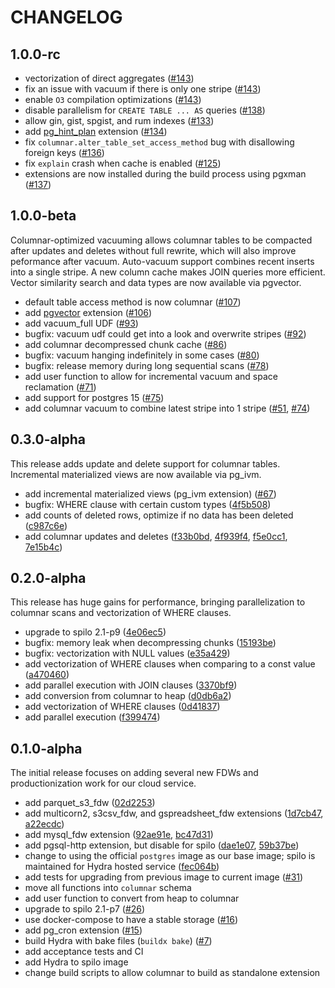# CHANGELOG

## 1.0.0-rc

* vectorization of direct aggregates ([#143][])
* fix an issue with vacuum if there is only one stripe ([#143][])
* enable `O3` compilation optimizations ([#143][])
* disable parallelism for `CREATE TABLE ... AS` queries ([#138][])
* allow gin, gist, spgist, and rum indexes ([#133][])
* add [pg_hint_plan][] extension ([#134][])
* fix `columnar.alter_table_set_access_method` bug with disallowing foreign keys ([#136][])
* fix `explain` crash when cache is enabled ([#125][])
* extensions are now installed during the build process using pgxman ([#137][])

[#143]: https://github.com/hydradatabase/hydra/pull/143
[#138]: https://github.com/hydradatabase/hydra/pull/138
[#133]: https://github.com/hydradatabase/hydra/pull/133
[#134]: https://github.com/hydradatabase/hydra/pull/134
[#136]: https://github.com/hydradatabase/hydra/pull/136
[#125]: https://github.com/hydradatabase/hydra/pull/125
[#137]: https://github.com/hydradatabase/hydra/pull/137
[pg_hint_plan]: https://github.com/ossc-db/pg_hint_plan

## 1.0.0-beta

Columnar-optimized vacuuming allows columnar tables to be compacted after updates and deletes without full rewrite, which will also improve peformance after vacuum. Auto-vacuum support combines recent inserts into a single stripe. A new column cache makes JOIN queries more efficient. Vector similarity search and data types are now available via pgvector.

* default table access method is now columnar ([#107][])
* add [pgvector][] extension ([#106][])
* add vacuum_full UDF ([#93][])
* bugfix: vacuum udf could get into a look and overwrite stripes ([#92][])
* add columnar decompressed chunk cache ([#86][])
* bugfix: vacuum hanging indefinitely in some cases ([#80][])
* bugfix: release memory during long sequential scans ([#78][])
* add user function to allow for incremental vacuum and space reclamation ([#71][])
* add support for postgres 15 ([#75][])
* add columnar vacuum to combine latest stripe into 1 stripe ([#51][], [#74][])

## 0.3.0-alpha

This release adds update and delete support for columnar tables. Incremental materialized views are now available via pg_ivm.

* add incremental materialized views (pg_ivm extension) ([#67][])
* bugfix: WHERE clause with certain custom types ([4f5b508][])
* add counts of deleted rows, optimize if no data has been deleted ([c987c6e][])
* add columnar updates and deletes ([f33b0bd][], [4f939f4][], [f5e0cc1][], [7e15b4c][])

## 0.2.0-alpha

This release has huge gains for performance, bringing parallelization to columnar scans and vectorization of WHERE clauses.

* upgrade to spilo 2.1-p9 ([4e06ec5][])
* bugfix: memory leak when decompressing chunks ([15193be][])
* bugfix: vectorization with NULL values ([e35a429][])
* add vectorization of WHERE clauses when comparing to a const value ([a470460][])
* add parallel execution with JOIN clauses ([3370bf9][])
* add conversion from columnar to heap ([d0db6a2][])
* add vectorization of WHERE clauses ([0d41837][])
* add parallel execution ([f399474][])

## 0.1.0-alpha

The initial release focuses on adding several new FDWs and productionization work for our cloud service.

* add parquet_s3_fdw ([02d2253][])
* add multicorn2, s3csv_fdw, and gspreadsheet_fdw extensions ([1d7cb47][], [a22ecdc][])
* add mysql_fdw extension ([92ae91e][], [bc47d31][])
* add pgsql-http extension, but disable for spilo ([dae1e07][], [59b37be][])
* change to using the official `postgres` image as our base image; spilo is maintained for Hydra hosted service ([fec064b][])
* add tests for upgrading from previous image to current image ([#31][])
* move all functions into `columnar` schema
* add user function to convert from heap to columnar
* upgrade to spilo 2.1-p7 ([#26][])
* use docker-compose to have a stable storage ([#16][])
* add pg_cron extension ([#15][])
* build Hydra with bake files (`buildx bake`) ([#7][])
* add acceptance tests and CI
* add Hydra to spilo image
* change build scripts to allow columnar to build as standalone extension

[#7]: https://github.com/hydradatabase/hydra/pull/7
[#15]: https://github.com/hydradatabase/hydra/pull/15
[#16]: https://github.com/hydradatabase/hydra/pull/16
[#26]: https://github.com/hydradatabase/hydra/pull/26
[#31]: https://github.com/hydradatabase/hydra/pull/31
[#51]: https://github.com/hydradatabase/hydra/pull/51
[#67]: https://github.com/hydradatabase/hydra/pull/67
[#71]: https://github.com/hydradatabase/hydra/pull/71
[#74]: https://github.com/hydradatabase/hydra/pull/74
[#75]: https://github.com/hydradatabase/hydra/pull/75
[#78]: https://github.com/hydradatabase/hydra/pull/78
[#80]: https://github.com/hydradatabase/hydra/pull/80
[#86]: https://github.com/hydradatabase/hydra/pull/86
[#92]: https://github.com/hydradatabase/hydra/pull/92
[#93]: https://github.com/hydradatabase/hydra/pull/93
[#106]: https://github.com/hydradatabase/hydra/pull/106
[#107]: https://github.com/hydradatabase/hydra/pull/107
[02d2253]: https://github.com/hydradatabase/hydra/commit/02d2253
[0d41837]: https://github.com/hydradatabase/hydra/commit/0d41837
[15193be]: https://github.com/hydradatabase/hydra/commit/15193be
[1d7cb47]: https://github.com/hydradatabase/hydra/commit/1d7cb47
[3370bf9]: https://github.com/hydradatabase/hydra/commit/3370bf9
[4e06ec5]: https://github.com/hydradatabase/hydra/commit/4e06ec5
[4f5b508]: https://github.com/hydradatabase/hydra/commit/4f5b508
[4f939f4]: https://github.com/hydradatabase/hydra/commit/4f939f4
[59b37be]: https://github.com/hydradatabase/hydra/commit/59b37be
[7e15b4c]: https://github.com/hydradatabase/hydra/commit/7e15b4c
[92ae91e]: https://github.com/hydradatabase/hydra/commit/92ae91e
[a22ecdc]: https://github.com/hydradatabase/hydra/commit/a22ecdc
[a470460]: https://github.com/hydradatabase/hydra/commit/a470460
[bc47d31]: https://github.com/hydradatabase/hydra/commit/bc47d31
[c987c6e]: https://github.com/hydradatabase/hydra/commit/c987c6e
[d0db6a2]: https://github.com/hydradatabase/hydra/commit/d0db6a2
[dae1e07]: https://github.com/hydradatabase/hydra/commit/dae1e07
[e35a429]: https://github.com/hydradatabase/hydra/commit/e35a429
[f33b0bd]: https://github.com/hydradatabase/hydra/commit/f33b0bd
[f399474]: https://github.com/hydradatabase/hydra/commit/f399474
[f5e0cc1]: https://github.com/hydradatabase/hydra/commit/f5e0cc1
[fec064b]: https://github.com/hydradatabase/hydra/commit/fec064b
[pgvector]: https://github.com/pgvector/pgvector
